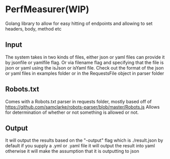 # PerfMeasurer(WIP)

Golang library to allow for easy hitting of endpoints and allowing to set headers, body, method etc

## Input

The system takes in two kinds of files, either json or yaml files can provide it by jsonfile or yamlfile flag.
Or via filename flag and specifying that the file is json or yaml using the isJson or isYaml file.
Check out the format of the json or yaml files in examples folder or in the RequestsFile object in parser folder

## Robots.txt

Comes with a Robots.txt parser  in requests folder, mostly based off of <https://github.com/samclarke/robots-parser/blob/master/Robots.js>
Allows for determination of whether or not something is allowed or not.

## Output

It will output the results based on the "-output" flag which is ./result.json by default if you supply a .yml or .yaml
file it will output the result into yaml otherwise it will make the assumption that it is outputting to json
